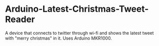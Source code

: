 # Arduino-Latest-Christmas-Tweet-Reader
A device that connects to twitter through wi-fi and shows the latest tweet with "merry christmas" in it. Uses Arduino MKR1000.
